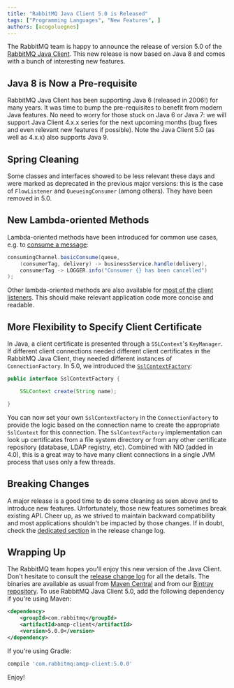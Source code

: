 ```yaml
---
title: "RabbitMQ Java Client 5.0 is Released"
tags: ["Programming Languages", "New Features", ]
authors: [acogoluegnes]
---
```


The RabbitMQ team is happy to announce the release of version 5.0 of the [RabbitMQ Java Client](/docs/api-guide). This new release is now based on Java 8 and comes with a bunch of interesting new features.

<!-- truncate -->

## Java 8 is Now a Pre-requisite

RabbitMQ Java Client has been supporting Java 6 (released in 2006!) for many years. It was time to bump the pre-requisites to benefit from modern Java features. No need to worry for those stuck on Java 6 or Java 7: we will support Java Client 4.x.x series for the next upcoming months (bug fixes and even relevant new features if possible). Note the Java Client 5.0 (as well as 4.x.x) also supports Java 9.

## Spring Cleaning

Some classes and interfaces showed to be less relevant these days and were marked as deprecated in the previous major versions: this is the case of `FlowListener` and `QueueingConsumer` (among others). They have been removed in 5.0.

## New Lambda-oriented Methods

Lambda-oriented methods have been introduced for common use cases, e.g. to <a href="https://github.com/rabbitmq/rabbitmq-java-client/blob/6ce40192bb426a2f24791bb58777424cc5086727/src/test/java/com/rabbitmq/client/test/LambdaCallbackTest.java#L97">consume a message</a>:

```java
consumingChannel.basicConsume(queue,
    (consumerTag, delivery) -> businessService.handle(delivery),
    consumerTag -> LOGGER.info("Consumer {} has been cancelled")
);
```

Other lambda-oriented methods are also available for <a href="https://github.com/rabbitmq/rabbitmq-java-client/blob/6ce40192bb426a2f24791bb58777424cc5086727/src/test/java/com/rabbitmq/client/test/LambdaCallbackTest.java#L59">most of the</a> <a href="https://github.com/rabbitmq/rabbitmq-java-client/blob/6ce40192bb426a2f24791bb58777424cc5086727/src/test/java/com/rabbitmq/client/test/LambdaCallbackTest.java#L70">client</a> <a href="https://github.com/rabbitmq/rabbitmq-java-client/blob/6ce40192bb426a2f24791bb58777424cc5086727/src/test/java/com/rabbitmq/client/test/LambdaCallbackTest.java#L49">listeners</a>. This should make relevant application code more concise and readable.

## More Flexibility to Specify Client Certificate

In Java, a client certificate is presented through a `SSLContext`'s `KeyManager`. If different client connections needed different client certificates in the RabbitMQ Java Client, they needed different instances of `ConnectionFactory`. In 5.0, we introduced the [`SslContextFactory`](https://github.com/rabbitmq/rabbitmq-java-client/blob/ce3a04c6351d89cfe7059f88378cb37d47647386/src/main/java/com/rabbitmq/client/SslContextFactory.java):

```java
public interface SslContextFactory {

    SSLContext create(String name);

}
```

You can now set your own `SslContextFactory` in the `ConnectionFactory` to provide the logic based on the connection name to create the appropriate `SslContext` for this connection. The `SslContextFactory` implementation can look up certificates from a file system directory or from any other certificate repository (database, LDAP registry, etc). Combined with NIO (added in 4.0), this is a great way to have many client connections in a single JVM process that uses only a few threads.

## Breaking Changes

A major release is a good time to do some cleaning as seen above and to introduce new features. Unfortunately, those new features sometimes break existing API. Cheer up, as we strived to maintain backward compatibility and most applications shouldn't be impacted by those changes. If in doubt, check the [dedicated section](https://github.com/rabbitmq/rabbitmq-java-client/releases/tag/v5.0.0#breaking-changes) in the release change log.

## Wrapping Up

The RabbitMQ team hopes you'll enjoy this new version of the Java Client. Don't hesitate to consult the [release change log](https://github.com/rabbitmq/rabbitmq-java-client/releases/tag/v5.0.0) for all the details. The binaries are available as usual from [Maven Central](http://search.maven.org/#search%7Cga%7C1%7Cg%3A%22com.rabbitmq%22%20AND%20a%3A%22amqp-client%22) and from our [Bintray repository](https://bintray.com/rabbitmq/maven/com.rabbitmq%3Aamqp-client). To use RabbitMQ Java Client 5.0, add the following dependency if you're using Maven:

```xml
<dependency>
    <groupId>com.rabbitmq</groupId>
    <artifactId>amqp-client</artifactId>
    <version>5.0.0</version>
</dependency>
```

If you're using Gradle:

```groovy
compile 'com.rabbitmq:amqp-client:5.0.0'
```

Enjoy!
